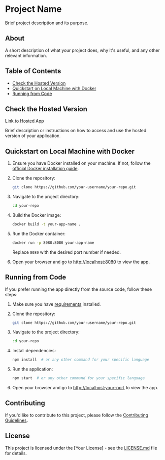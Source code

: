 # Project Name

Brief project description and its purpose.

## About

A short description of what your project does, why it's useful, and any other relevant information.

## Table of Contents

- [Check the Hosted Version](#check-the-hosted-version)
- [Quickstart on Local Machine with Docker](#quickstart-on-local-machine-with-docker)
- [Running from Code](#running-from-code)

## Check the Hosted Version

[Link to Hosted App](https://your-hosted-app-link.com)

Brief description or instructions on how to access and use the hosted version of your application.

## Quickstart on Local Machine with Docker

1. Ensure you have Docker installed on your machine. If not, follow the [official Docker installation guide](https://docs.docker.com/get-docker/).

2. Clone the repository:

    ```bash
    git clone https://github.com/your-username/your-repo.git
    ```

3. Navigate to the project directory:

    ```bash
    cd your-repo
    ```

4. Build the Docker image:

    ```bash
    docker build -t your-app-name .
    ```

5. Run the Docker container:

    ```bash
    docker run -p 8080:8080 your-app-name
    ```

    Replace `8080` with the desired port number if needed.

6. Open your browser and go to [http://localhost:8080](http://localhost:8080) to view the app.

## Running from Code

If you prefer running the app directly from the source code, follow these steps:

1. Make sure you have [requirements](link-to-requirements) installed.

2. Clone the repository:

    ```bash
    git clone https://github.com/your-username/your-repo.git
    ```

3. Navigate to the project directory:

    ```bash
    cd your-repo
    ```

4. Install dependencies:

    ```bash
    npm install  # or any other command for your specific language
    ```

5. Run the application:

    ```bash
    npm start  # or any other command for your specific language
    ```

6. Open your browser and go to [http://localhost:your-port](http://localhost:your-port) to view the app.

## Contributing

If you'd like to contribute to this project, please follow the [Contributing Guidelines](CONTRIBUTING.md).

## License

This project is licensed under the [Your License] - see the [LICENSE.md](LICENSE.md) file for details.

